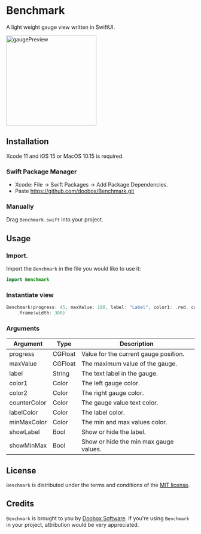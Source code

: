 # Benchmark

A light weight gauge view written in SwiftUI.

<img width="241" alt="gaugePreview" src="https://user-images.githubusercontent.com/1026876/145280587-8897c999-39cb-4f95-b2c7-300d0b898ee5.png">

## Installation

Xcode 11 and iOS 15 or MacOS 10.15 is required.

### Swift Package Manager

* Xcode: File -> Swift Packages -> Add Package Dependencies.
* Paste https://github.com/doobox/Benchmark.git

### Manually

Drag `Benchmark.swift` into your project.

## Usage

### Import.

Import the `Benchmark` in the file you would like to use it: 

```swift
import Benchmark
```

### Instantiate view

```swift
Benchmark(progress: 45, maxValue: 180, label: "Label", color1: .red, color2: .green, counterColor: .primary, labelColor: .secondary, minMaxColor: .primary, showLabel: true, showMinMax: true)
    .frame(width: 300)
```

### Arguments

| Argument  | Type | Description
| ------------- | ------------- | ------------- |
| progress  | CGFloat  | Value for the current gauge position. |
| maxValue  | CGFloat  | The maximum value of the gauge. |
| label  | String  | The text label in the gauge. |
| color1  | Color  | The left gauge color. |
| color2  | Color  | The right gauge color. |
| counterColor  | Color  | The gauge value text color. |
| labelColor  | Color  | The label color. |
| minMaxColor  | Color  | The min and max values color. |
| showLabel  | Bool  | Show or hide the label. |
| showMinMax  | Bool  | Show or hide the min max gauge values. |

## License

`Benchmark` is distributed under the terms and conditions of the [MIT license](https://github.com/doobox/Benchmark/blob/Master/LICENSE).

## Credits

`Benchmark` is brought to you by [Doobox Software](https://www.doobox.co.uk). If you're using `Benchmark` in your project, attribution would be very appreciated.
